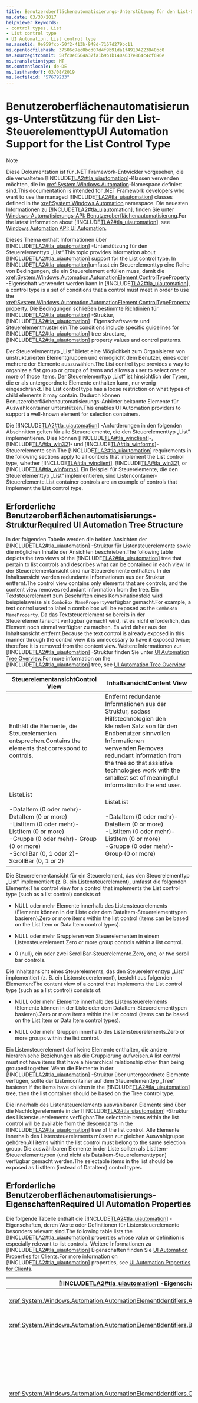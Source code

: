 ```yaml
---
title: Benutzeroberflächenautomatisierungs-Unterstützung für den List-Steuerelementtyp
ms.date: 03/30/2017
helpviewer_keywords:
- control types, List
- List control type
- UI Automation, List control type
ms.assetid: 0e959fcb-50f2-413b-948d-7167d279bc11
ms.openlocfilehash: 37506c7ec0bcd07d4f9b91da1f49104223840bc0
ms.sourcegitcommit: 58fc0e6564a37fa1b9b1b140a637e864c4cf696e
ms.translationtype: MT
ms.contentlocale: de-DE
ms.lasthandoff: 03/08/2019
ms.locfileid: "57679233"
---
```

# <a name="ui-automation-support-for-the-list-control-type"></a><span data-ttu-id="62305-102">Benutzeroberflächenautomatisierungs-Unterstützung für den List-Steuerelementtyp</span><span class="sxs-lookup"><span data-stu-id="62305-102">UI Automation Support for the List Control Type</span></span>
> [!NOTE]
>  <span data-ttu-id="62305-103">Diese Dokumentation ist für .NET Framework-Entwickler vorgesehen, die die verwalteten [!INCLUDE[TLA2#tla_uiautomation](../../../includes/tla2sharptla-uiautomation-md.md)]-Klassen verwenden möchten, die im <xref:System.Windows.Automation>-Namespace definiert sind.</span><span class="sxs-lookup"><span data-stu-id="62305-103">This documentation is intended for .NET Framework developers who want to use the managed [!INCLUDE[TLA2#tla_uiautomation](../../../includes/tla2sharptla-uiautomation-md.md)] classes defined in the <xref:System.Windows.Automation> namespace.</span></span> <span data-ttu-id="62305-104">Die neuesten Informationen zu [!INCLUDE[TLA2#tla_uiautomation](../../../includes/tla2sharptla-uiautomation-md.md)], finden Sie unter [Windows-Automatisierungs-API: Benutzeroberflächenautomatisierung](https://go.microsoft.com/fwlink/?LinkID=156746).</span><span class="sxs-lookup"><span data-stu-id="62305-104">For the latest information about [!INCLUDE[TLA2#tla_uiautomation](../../../includes/tla2sharptla-uiautomation-md.md)], see [Windows Automation API: UI Automation](https://go.microsoft.com/fwlink/?LinkID=156746).</span></span>  
  
 <span data-ttu-id="62305-105">Dieses Thema enthält Informationen über [!INCLUDE[TLA2#tla_uiautomation](../../../includes/tla2sharptla-uiautomation-md.md)] -Unterstützung für den Steuerelementtyp „List“.</span><span class="sxs-lookup"><span data-stu-id="62305-105">This topic provides information about [!INCLUDE[TLA2#tla_uiautomation](../../../includes/tla2sharptla-uiautomation-md.md)] support for the List control type.</span></span> <span data-ttu-id="62305-106">In [!INCLUDE[TLA2#tla_uiautomation](../../../includes/tla2sharptla-uiautomation-md.md)]umfasst ein Steuerelementtyp eine Reihe von Bedingungen, die ein Steuerelement erfüllen muss, damit die <xref:System.Windows.Automation.AutomationElement.ControlTypeProperty> -Eigenschaft verwendet werden kann.</span><span class="sxs-lookup"><span data-stu-id="62305-106">In [!INCLUDE[TLA2#tla_uiautomation](../../../includes/tla2sharptla-uiautomation-md.md)], a control type is a set of conditions that a control must meet in order to use the <xref:System.Windows.Automation.AutomationElement.ControlTypeProperty> property.</span></span> <span data-ttu-id="62305-107">Die Bedingungen schließen bestimmte Richtlinien für [!INCLUDE[TLA2#tla_uiautomation](../../../includes/tla2sharptla-uiautomation-md.md)] -Struktur, [!INCLUDE[TLA2#tla_uiautomation](../../../includes/tla2sharptla-uiautomation-md.md)] -Eigenschaftswerte und Steuerelementmuster ein.</span><span class="sxs-lookup"><span data-stu-id="62305-107">The conditions include specific guidelines for [!INCLUDE[TLA2#tla_uiautomation](../../../includes/tla2sharptla-uiautomation-md.md)] tree structure, [!INCLUDE[TLA2#tla_uiautomation](../../../includes/tla2sharptla-uiautomation-md.md)] property values and control patterns.</span></span>  
  
 <span data-ttu-id="62305-108">Der Steuerelementtyp „List“ bietet eine Möglichkeit zum Organisieren von unstrukturierten Elementgruppen und ermöglicht dem Benutzer, eines oder mehrere der Elemente auszuwählen.</span><span class="sxs-lookup"><span data-stu-id="62305-108">The List control type provides a way to organize a flat group or groups of items and allows a user to select one or more of those items.</span></span> <span data-ttu-id="62305-109">Der Steuerelementtyp „List“ ist hinsichtlich der Typen, die er als untergeordnete Elemente enthalten kann, nur wenig eingeschränkt.</span><span class="sxs-lookup"><span data-stu-id="62305-109">The List control type has a loose restriction on what types of child elements it may contain.</span></span> <span data-ttu-id="62305-110">Dadurch können Benutzeroberflächenautomatisierungs-Anbieter bekannte Elemente für Auswahlcontainer unterstützen.</span><span class="sxs-lookup"><span data-stu-id="62305-110">This enables UI Automation providers to support a well-known element for selection containers.</span></span>  
  
 <span data-ttu-id="62305-111">Die [!INCLUDE[TLA2#tla_uiautomation](../../../includes/tla2sharptla-uiautomation-md.md)] -Anforderungen in den folgenden Abschnitten gelten für alle Steuerelemente, die den Steuerelementtyp „List“ implementieren. Dies können [!INCLUDE[TLA#tla_winclient](../../../includes/tlasharptla-winclient-md.md)]-, [!INCLUDE[TLA#tla_win32](../../../includes/tlasharptla-win32-md.md)]- und [!INCLUDE[TLA#tla_winforms](../../../includes/tlasharptla-winforms-md.md)]-Steuerelemente sein.</span><span class="sxs-lookup"><span data-stu-id="62305-111">The [!INCLUDE[TLA2#tla_uiautomation](../../../includes/tla2sharptla-uiautomation-md.md)] requirements in the following sections apply to all controls that implement the List control type, whether [!INCLUDE[TLA#tla_winclient](../../../includes/tlasharptla-winclient-md.md)], [!INCLUDE[TLA#tla_win32](../../../includes/tlasharptla-win32-md.md)], or [!INCLUDE[TLA#tla_winforms](../../../includes/tlasharptla-winforms-md.md)].</span></span> <span data-ttu-id="62305-112">Ein Beispiel für Steuerelemente, die den Steuerelementtyp „List“ implementieren, sind Listencontainer-Steuerelemente.</span><span class="sxs-lookup"><span data-stu-id="62305-112">List container controls are an example of controls that implement the List control type.</span></span>  
  
<a name="Required_UI_Automation_Tree_Structure"></a>   
## <a name="required-ui-automation-tree-structure"></a><span data-ttu-id="62305-113">Erforderliche Benutzeroberflächenautomatisierungs-Struktur</span><span class="sxs-lookup"><span data-stu-id="62305-113">Required UI Automation Tree Structure</span></span>  
 <span data-ttu-id="62305-114">In der folgenden Tabelle werden die beiden Ansichten der [!INCLUDE[TLA2#tla_uiautomation](../../../includes/tla2sharptla-uiautomation-md.md)] -Struktur für Listensteuerelemente sowie die möglichen Inhalte der Ansichten beschrieben.</span><span class="sxs-lookup"><span data-stu-id="62305-114">The following table depicts the two views of the [!INCLUDE[TLA2#tla_uiautomation](../../../includes/tla2sharptla-uiautomation-md.md)] tree that pertain to list controls and describes what can be contained in each view.</span></span> <span data-ttu-id="62305-115">In der Steuerelementansicht sind nur Steuerelemente enthalten. In der Inhaltsansicht werden redundante Informationen aus der Struktur entfernt.</span><span class="sxs-lookup"><span data-stu-id="62305-115">The control view contains only elements that are controls, and the content view removes redundant information from the tree.</span></span> <span data-ttu-id="62305-116">Ein Textsteuerelement zum Beschriften eines Kombinationsfeld wird beispielsweise als `ComboBox NameProperty`verfügbar gemacht.</span><span class="sxs-lookup"><span data-stu-id="62305-116">For example, a text control used to label a combo box will be exposed as the `ComboBox NameProperty`.</span></span> <span data-ttu-id="62305-117">Da das Textsteuerelement so bereits in der Steuerelementansicht verfügbar gemacht wird, ist es nicht erforderlich, das Element noch einmal verfügbar zu machen. Es wird daher aus der Inhaltsansicht entfernt.</span><span class="sxs-lookup"><span data-stu-id="62305-117">Because the text control is already exposed in this manner through the control view it is unnecessary to have it exposed twice; therefore it is removed from the content view.</span></span> <span data-ttu-id="62305-118">Weitere Informationen zur [!INCLUDE[TLA2#tla_uiautomation](../../../includes/tla2sharptla-uiautomation-md.md)] -Struktur finden Sie unter [UI Automation Tree Overview](../../../docs/framework/ui-automation/ui-automation-tree-overview.md).</span><span class="sxs-lookup"><span data-stu-id="62305-118">For more information on the [!INCLUDE[TLA2#tla_uiautomation](../../../includes/tla2sharptla-uiautomation-md.md)] tree, see [UI Automation Tree Overview](../../../docs/framework/ui-automation/ui-automation-tree-overview.md).</span></span>  
  
|<span data-ttu-id="62305-119">Steuerelementansicht</span><span class="sxs-lookup"><span data-stu-id="62305-119">Control View</span></span>|<span data-ttu-id="62305-120">Inhaltsansicht</span><span class="sxs-lookup"><span data-stu-id="62305-120">Content View</span></span>|  
|------------------|------------------|  
|<span data-ttu-id="62305-121">Enthält die Elemente, die Steuerelementen entsprechen.</span><span class="sxs-lookup"><span data-stu-id="62305-121">Contains the elements that correspond to controls.</span></span>|<span data-ttu-id="62305-122">Entfernt redundante Informationen aus der Struktur, sodass Hilfstechnologien den kleinsten Satz von für den Endbenutzer sinnvollen Informationen verwenden.</span><span class="sxs-lookup"><span data-stu-id="62305-122">Removes redundant information from the tree so that assistive technologies work with the smallest set of meaningful information to the end user.</span></span>|  
|<span data-ttu-id="62305-123">Liste</span><span class="sxs-lookup"><span data-stu-id="62305-123">List</span></span><br /><br /> <span data-ttu-id="62305-124">-DataItem (0 oder mehr)</span><span class="sxs-lookup"><span data-stu-id="62305-124">-   DataItem (0 or more)</span></span><br /><span data-ttu-id="62305-125">-ListItem (0 oder mehr)</span><span class="sxs-lookup"><span data-stu-id="62305-125">-   ListItem (0 or more)</span></span><br /><span data-ttu-id="62305-126">-Gruppe (0 oder mehr)</span><span class="sxs-lookup"><span data-stu-id="62305-126">-   Group (0 or more)</span></span><br /><span data-ttu-id="62305-127">-ScrollBar (0, 1 oder 2)</span><span class="sxs-lookup"><span data-stu-id="62305-127">-   ScrollBar (0, 1 or 2)</span></span>|<span data-ttu-id="62305-128">Liste</span><span class="sxs-lookup"><span data-stu-id="62305-128">List</span></span><br /><br /> <span data-ttu-id="62305-129">-DataItem (0 oder mehr)</span><span class="sxs-lookup"><span data-stu-id="62305-129">-   DataItem (0 or more)</span></span><br /><span data-ttu-id="62305-130">-ListItem (0 oder mehr)</span><span class="sxs-lookup"><span data-stu-id="62305-130">-   ListItem (0 or more)</span></span><br /><span data-ttu-id="62305-131">-Gruppe (0 oder mehr)</span><span class="sxs-lookup"><span data-stu-id="62305-131">-   Group (0 or more)</span></span>|  
  
 <span data-ttu-id="62305-132">Die Steuerelementansicht für ein Steuerelement, das den Steuerelementtyp „List“ implementiert (z. B. ein Listensteuerelement), umfasst die folgenden Elemente:</span><span class="sxs-lookup"><span data-stu-id="62305-132">The control view for a control that implements the List control type (such as a list control) consists of:</span></span>  
  
- <span data-ttu-id="62305-133">NULL oder mehr Elemente innerhalb des Listensteuerelements (Elemente können in der Liste oder dem DataItem-Steuerelementtypen basieren).</span><span class="sxs-lookup"><span data-stu-id="62305-133">Zero or more items within the list control (items can be based on the List Item or Data Item control types).</span></span>
  
- <span data-ttu-id="62305-134">NULL oder mehr Gruppieren von Steuerelementen in einem Listensteuerelement.</span><span class="sxs-lookup"><span data-stu-id="62305-134">Zero or more group controls within a list control.</span></span>
  
- <span data-ttu-id="62305-135">0 (null), ein oder zwei ScrollBar-Steuerelemente.</span><span class="sxs-lookup"><span data-stu-id="62305-135">Zero, one, or two scroll bar controls.</span></span>
  
<span data-ttu-id="62305-136">Die Inhaltsansicht eines Steuerelements, das den Steuerelementtyp „List“ implementiert (z. B. ein Listensteuerelement), besteht aus folgenden Elementen:</span><span class="sxs-lookup"><span data-stu-id="62305-136">The content view of a control that implements the List control type (such as a list control) consists of:</span></span>  
  
- <span data-ttu-id="62305-137">NULL oder mehr Elemente innerhalb des Listensteuerelements (Elemente können in der Liste oder dem DataItem-Steuerelementtypen basieren).</span><span class="sxs-lookup"><span data-stu-id="62305-137">Zero or more items within the list control (items can be based on the List Item or Data Item control types).</span></span>
  
- <span data-ttu-id="62305-138">NULL oder mehr Gruppen innerhalb des Listensteuerelements.</span><span class="sxs-lookup"><span data-stu-id="62305-138">Zero or more groups within the list control.</span></span>

<span data-ttu-id="62305-139">Ein Listensteuerelement darf keine Elemente enthalten, die andere hierarchische Beziehungen als die Gruppierung aufweisen.</span><span class="sxs-lookup"><span data-stu-id="62305-139">A list control must not have items that have a hierarchical relationship other than being grouped together.</span></span> <span data-ttu-id="62305-140">Wenn die Elemente in der [!INCLUDE[TLA2#tla_uiautomation](../../../includes/tla2sharptla-uiautomation-md.md)] -Struktur über untergeordnete Elemente verfügen, sollte der Listencontainer auf dem Steuerelementtyp „Tree“ basieren.</span><span class="sxs-lookup"><span data-stu-id="62305-140">If the items have children in the [!INCLUDE[TLA2#tla_uiautomation](../../../includes/tla2sharptla-uiautomation-md.md)] tree, then the list container should be based on the Tree control type.</span></span>  
  
 <span data-ttu-id="62305-141">Die innerhalb des Listensteuerelements auswählbaren Elemente sind über die Nachfolgerelemente in der [!INCLUDE[TLA2#tla_uiautomation](../../../includes/tla2sharptla-uiautomation-md.md)] -Struktur des Listensteuerelements verfügbar.</span><span class="sxs-lookup"><span data-stu-id="62305-141">The selectable items within the list control will be available from the descendants in the [!INCLUDE[TLA2#tla_uiautomation](../../../includes/tla2sharptla-uiautomation-md.md)] tree of the list control.</span></span> <span data-ttu-id="62305-142">Alle Elemente innerhalb des Listensteuerelements müssen zur gleichen Auswahlgruppe gehören.</span><span class="sxs-lookup"><span data-stu-id="62305-142">All items within the list control must belong to the same selection group.</span></span> <span data-ttu-id="62305-143">Die auswählbaren Elemente in der Liste sollten als ListItem-Steuerelementtypen (und nicht als DataItem-Steuerelementtypen) verfügbar gemacht werden.</span><span class="sxs-lookup"><span data-stu-id="62305-143">The selectable items in the list should be exposed as ListItem (instead of DataItem) control types.</span></span>  
  
<a name="Required_UI_Automation_Properties"></a>   
## <a name="required-ui-automation-properties"></a><span data-ttu-id="62305-144">Erforderliche Benutzeroberflächenautomatisierungs-Eigenschaften</span><span class="sxs-lookup"><span data-stu-id="62305-144">Required UI Automation Properties</span></span>  
 <span data-ttu-id="62305-145">Die folgende Tabelle enthält die [!INCLUDE[TLA2#tla_uiautomation](../../../includes/tla2sharptla-uiautomation-md.md)] -Eigenschaften, deren Werte oder Definitionen für Listensteuerelemente besonders relevant sind.</span><span class="sxs-lookup"><span data-stu-id="62305-145">The following table lists the [!INCLUDE[TLA2#tla_uiautomation](../../../includes/tla2sharptla-uiautomation-md.md)] properties whose value or definition is especially relevant to list controls.</span></span> <span data-ttu-id="62305-146">Weitere Informationen zu [!INCLUDE[TLA2#tla_uiautomation](../../../includes/tla2sharptla-uiautomation-md.md)] Eigenschaften finden Sie [UI Automation Properties for Clients](../../../docs/framework/ui-automation/ui-automation-properties-for-clients.md).</span><span class="sxs-lookup"><span data-stu-id="62305-146">For more information on [!INCLUDE[TLA2#tla_uiautomation](../../../includes/tla2sharptla-uiautomation-md.md)] properties, see [UI Automation Properties for Clients](../../../docs/framework/ui-automation/ui-automation-properties-for-clients.md).</span></span>  
  
|[!INCLUDE[TLA2#tla_uiautomation](../../../includes/tla2sharptla-uiautomation-md.md)] <span data-ttu-id="62305-147">-Eigenschaft</span><span class="sxs-lookup"><span data-stu-id="62305-147">Property</span></span>|<span data-ttu-id="62305-148">Wert</span><span class="sxs-lookup"><span data-stu-id="62305-148">Value</span></span>|<span data-ttu-id="62305-149">Hinweise</span><span class="sxs-lookup"><span data-stu-id="62305-149">Notes</span></span>|  
|------------------------------------------------------------------------------------|-----------|-----------|  
|<xref:System.Windows.Automation.AutomationElementIdentifiers.AutomationIdProperty>|<span data-ttu-id="62305-150">Siehe Hinweise.</span><span class="sxs-lookup"><span data-stu-id="62305-150">See notes.</span></span>|<span data-ttu-id="62305-151">Der Wert dieser Eigenschaft muss für alle Steuerelemente in einer Anwendung eindeutig sein.</span><span class="sxs-lookup"><span data-stu-id="62305-151">The value of this property needs to be unique across all controls in an application.</span></span>|  
|<xref:System.Windows.Automation.AutomationElementIdentifiers.BoundingRectangleProperty>|<span data-ttu-id="62305-152">Siehe Hinweise.</span><span class="sxs-lookup"><span data-stu-id="62305-152">See notes.</span></span>|<span data-ttu-id="62305-153">Das äußere Rechteck, das das gesamte Steuerelement enthält.</span><span class="sxs-lookup"><span data-stu-id="62305-153">The outermost rectangle that contains the whole control.</span></span>|  
|<xref:System.Windows.Automation.AutomationElementIdentifiers.ClickablePointProperty>|<span data-ttu-id="62305-154">Siehe Hinweise.</span><span class="sxs-lookup"><span data-stu-id="62305-154">See notes.</span></span>|<span data-ttu-id="62305-155">Wenn das Listensteuerelement über einen klickbaren Punkt verfügt (ein Punkt, auf den geklickt werden kann, damit die Liste den Fokus erhält), muss dieser Punkt durch diese Eigenschaft verfügbar gemacht werden.</span><span class="sxs-lookup"><span data-stu-id="62305-155">If the list control has a clickable point (a point that can be clicked to cause the list to take focus), then that point must be exposed through this property.</span></span><br /><br /> <span data-ttu-id="62305-156">Wenn der Wert des der `IsOffScreen` Eigenschaft ist "true", und dann die <xref:System.Windows.Automation.NoClickablePointException> ausgelöst.</span><span class="sxs-lookup"><span data-stu-id="62305-156">If the value of the `IsOffScreen` property is true, then the <xref:System.Windows.Automation.NoClickablePointException> will be raised.</span></span>|  
|<xref:System.Windows.Automation.AutomationElementIdentifiers.IsKeyboardFocusableProperty>|<span data-ttu-id="62305-157">Siehe Hinweise.</span><span class="sxs-lookup"><span data-stu-id="62305-157">See notes.</span></span>|<span data-ttu-id="62305-158">Wenn das Steuerelement den Tastaturfokus erhalten kann, muss es diese Eigenschaft unterstützen.</span><span class="sxs-lookup"><span data-stu-id="62305-158">If the control can receive keyboard focus, it must support this property.</span></span>|  
|<xref:System.Windows.Automation.AutomationElementIdentifiers.NameProperty>|<span data-ttu-id="62305-159">Siehe Hinweise.</span><span class="sxs-lookup"><span data-stu-id="62305-159">See notes.</span></span>|<span data-ttu-id="62305-160">Der Wert der Eigenschaft „Name“ eines Listensteuerelements sollte die Kategorie der Optionen vermitteln, die dem Benutzer zur Auswahl zur Verfügung stehen.</span><span class="sxs-lookup"><span data-stu-id="62305-160">The value of a list control's Name property should convey the category of options that the user is being asked to select from.</span></span> <span data-ttu-id="62305-161">Diese Eigenschaft ruft ihren Namen in der Regel aus einer statischen Textbezeichnung ab.</span><span class="sxs-lookup"><span data-stu-id="62305-161">This property typically gets its name from a static text label.</span></span> <span data-ttu-id="62305-162">Wenn keine statische Textbezeichnung vorhanden ist, muss der Anwendungsentwickler einen Wert für die Eigenschaft „Name“ verfügbar machen.</span><span class="sxs-lookup"><span data-stu-id="62305-162">If there is not a static text label the application developer must expose a value for the Name property.</span></span><br /><br /> <span data-ttu-id="62305-163">Nur wenn das Steuerelement innerhalb der Teilstruktur eines anderen Steuerelements verwendet wird, ist diese Eigenschaft für Listensteuerelemente nicht erforderlich.</span><span class="sxs-lookup"><span data-stu-id="62305-163">The only time this property is not required for list controls is if the control is used within the subtree of another control.</span></span>|  
|<xref:System.Windows.Automation.AutomationElementIdentifiers.LabeledByProperty>|<span data-ttu-id="62305-164">Siehe Hinweise.</span><span class="sxs-lookup"><span data-stu-id="62305-164">See notes.</span></span>|<span data-ttu-id="62305-165">Wenn eine statische Textbezeichnung vorhanden ist, muss diese Eigenschaft einen Verweis auf das entsprechende Steuerelement verfügbar machen.</span><span class="sxs-lookup"><span data-stu-id="62305-165">If there is a static text label then this property must expose a reference to that control.</span></span>|  
|<xref:System.Windows.Automation.AutomationElementIdentifiers.ControlTypeProperty>|<span data-ttu-id="62305-166">Liste</span><span class="sxs-lookup"><span data-stu-id="62305-166">List</span></span>|<span data-ttu-id="62305-167">Dieser Wert ist für alle Benutzeroberflächenframeworks gleich.</span><span class="sxs-lookup"><span data-stu-id="62305-167">This value is the same for all UI frameworks.</span></span>|  
|<xref:System.Windows.Automation.AutomationElementIdentifiers.LocalizedControlTypeProperty>|<span data-ttu-id="62305-168">„Liste“</span><span class="sxs-lookup"><span data-stu-id="62305-168">"list"</span></span>|<span data-ttu-id="62305-169">Lokalisierte Zeichenfolge für den Steuerelementtyp „List“.</span><span class="sxs-lookup"><span data-stu-id="62305-169">Localized string corresponding to the List control type.</span></span>|  
|<xref:System.Windows.Automation.AutomationElementIdentifiers.IsContentElementProperty>|<span data-ttu-id="62305-170">True</span><span class="sxs-lookup"><span data-stu-id="62305-170">True</span></span>|<span data-ttu-id="62305-171">Das Strukturelement-Steuerelement ist stets in der Inhaltsansicht der [!INCLUDE[TLA2#tla_uiautomation](../../../includes/tla2sharptla-uiautomation-md.md)] -Struktur enthalten.</span><span class="sxs-lookup"><span data-stu-id="62305-171">The list control is always included in the content view of the [!INCLUDE[TLA2#tla_uiautomation](../../../includes/tla2sharptla-uiautomation-md.md)] tree.</span></span>|  
|<xref:System.Windows.Automation.AutomationElementIdentifiers.IsControlElementProperty>|<span data-ttu-id="62305-172">True</span><span class="sxs-lookup"><span data-stu-id="62305-172">True</span></span>|<span data-ttu-id="62305-173">Das Strukturelement-Steuerelement ist stets in der Steuerelementansicht der [!INCLUDE[TLA2#tla_uiautomation](../../../includes/tla2sharptla-uiautomation-md.md)] -Struktur enthalten.</span><span class="sxs-lookup"><span data-stu-id="62305-173">The list control is always included in the control view of the [!INCLUDE[TLA2#tla_uiautomation](../../../includes/tla2sharptla-uiautomation-md.md)] tree.</span></span>|  
|<xref:System.Windows.Automation.AutomationElementIdentifiers.IsKeyboardFocusableProperty>|<span data-ttu-id="62305-174">True</span><span class="sxs-lookup"><span data-stu-id="62305-174">True</span></span>|<span data-ttu-id="62305-175">Wenn der Container Tastatureingaben akzeptieren kann, sollte dieser Eigenschaftswert „True“ sein.</span><span class="sxs-lookup"><span data-stu-id="62305-175">If the container can accept keyboard input then this property value should be true.</span></span>|  
|<xref:System.Windows.Automation.AutomationElementIdentifiers.HelpTextProperty>|<span data-ttu-id="62305-176">Siehe Hinweise.</span><span class="sxs-lookup"><span data-stu-id="62305-176">See notes.</span></span>|<span data-ttu-id="62305-177">Der Hilfetext für Listensteuerelemente sollte erläutern, warum der Benutzer aufgefordert wird, aus einer Liste von Optionen auszuwählen.</span><span class="sxs-lookup"><span data-stu-id="62305-177">The Help text for list controls should explain why the user is being asked to make a choice from a list of options.</span></span> <span data-ttu-id="62305-178">Beispiel: „Durch Auswählen eines Elements in dieser Liste wird die Anzeigeauflösung für den Bildschirm festgelegt.“</span><span class="sxs-lookup"><span data-stu-id="62305-178">For example, "Selection an item from this list will set the display resolution for your monitor."</span></span>|  
  
<a name="Required_UI_Automation_Control_Patterns"></a>   
## <a name="required-ui-automation-control-patterns-and-properties"></a><span data-ttu-id="62305-179">Erforderliche Benutzeroberflächenautomatisierungs-Steuerelementmuster und -Eigenschaften</span><span class="sxs-lookup"><span data-stu-id="62305-179">Required UI Automation Control Patterns and Properties</span></span>  
 <span data-ttu-id="62305-180">Die folgende Tabelle enthält die [!INCLUDE[TLA2#tla_uiautomation](../../../includes/tla2sharptla-uiautomation-md.md)] -Steuerelementmuster, die von allen Listensteuerelementen unterstützt werden müssen.</span><span class="sxs-lookup"><span data-stu-id="62305-180">The following table lists the [!INCLUDE[TLA2#tla_uiautomation](../../../includes/tla2sharptla-uiautomation-md.md)] control patterns required to be supported by list controls.</span></span> <span data-ttu-id="62305-181">Weitere Informationen zu Steuerelementmustern finden Sie unter [UI Automation Control Patterns Overview](../../../docs/framework/ui-automation/ui-automation-control-patterns-overview.md).</span><span class="sxs-lookup"><span data-stu-id="62305-181">For more information on control patterns, see [UI Automation Control Patterns Overview](../../../docs/framework/ui-automation/ui-automation-control-patterns-overview.md).</span></span>  
  
|<span data-ttu-id="62305-182">Steuerelementmuster/Mustereigenschaft</span><span class="sxs-lookup"><span data-stu-id="62305-182">Control Pattern/Pattern Property</span></span>|<span data-ttu-id="62305-183">Unterstützung/Wert</span><span class="sxs-lookup"><span data-stu-id="62305-183">Support/Value</span></span>|<span data-ttu-id="62305-184">Hinweise</span><span class="sxs-lookup"><span data-stu-id="62305-184">Notes</span></span>|  
|---------------------------------------|--------------------|-----------|  
|<xref:System.Windows.Automation.Provider.ISelectionProvider>|<span data-ttu-id="62305-185">Erforderlich</span><span class="sxs-lookup"><span data-stu-id="62305-185">Required</span></span>|<span data-ttu-id="62305-186">Alle Steuerelemente, die den Steuerelementtyp „List“ unterstützen, müssen `ISelectionProvider` implementieren, wenn der Auswahlzustand der im Steuerelement enthaltenen Elemente beibehalten wird.</span><span class="sxs-lookup"><span data-stu-id="62305-186">All controls that support the List control type must implement `ISelectionProvider` when a selection state is maintained between the items contained in the control.</span></span> <span data-ttu-id="62305-187">Wenn die Elemente innerhalb des Containers nicht auswählbar sind, muss der Steuerelementtyp Steuerelementtyp „Group“ verwendet werden.</span><span class="sxs-lookup"><span data-stu-id="62305-187">If the items within the container are not selectable, the Group control type must be used.</span></span>|  
|<xref:System.Windows.Automation.Provider.ISelectionProvider.IsSelectionRequired%2A>|<span data-ttu-id="62305-188">Variabel</span><span class="sxs-lookup"><span data-stu-id="62305-188">Depends</span></span>|<span data-ttu-id="62305-189">In einem Listensteuerelement muss nicht immer ein Element ausgewählt sein.</span><span class="sxs-lookup"><span data-stu-id="62305-189">List controls do not always require that an item be selected.</span></span>|  
|<xref:System.Windows.Automation.Provider.ISelectionProvider.CanSelectMultiple%2A>|<span data-ttu-id="62305-190">Variabel</span><span class="sxs-lookup"><span data-stu-id="62305-190">Depends</span></span>|<span data-ttu-id="62305-191">Listensteuerelemente können Container für Einfach- oder Mehrfachauswahl sein.</span><span class="sxs-lookup"><span data-stu-id="62305-191">List controls can be single or multiple-selection containers.</span></span>|  
|<xref:System.Windows.Automation.Provider.IScrollProvider>|<span data-ttu-id="62305-192">Variabel</span><span class="sxs-lookup"><span data-stu-id="62305-192">Depends</span></span>|<span data-ttu-id="62305-193">Implementieren Sie dieses Steuerelementmuster, wenn Elemente im Container bildlauffähig sind.</span><span class="sxs-lookup"><span data-stu-id="62305-193">Implement this control pattern if items in the container are scrollable.</span></span>|  
|<xref:System.Windows.Automation.Provider.IGridProvider>|<span data-ttu-id="62305-194">Variabel</span><span class="sxs-lookup"><span data-stu-id="62305-194">Depends</span></span>|<span data-ttu-id="62305-195">Implementieren Sie dieses Muster, wenn die Rasternavigation auf Grundlage einzelner Elemente zur Verfügung stehen soll.</span><span class="sxs-lookup"><span data-stu-id="62305-195">Implement this pattern when grid navigation needs to be available on an item by item basis.</span></span>|  
|<xref:System.Windows.Automation.Provider.IMultipleViewProvider>|<span data-ttu-id="62305-196">Variabel</span><span class="sxs-lookup"><span data-stu-id="62305-196">Depends</span></span>|<span data-ttu-id="62305-197">Implementieren Sie dieses Steuerelementmuster, wenn das Steuerelement mehrere Ansichten für die Elemente im Container unterstützen soll.</span><span class="sxs-lookup"><span data-stu-id="62305-197">Implement this control pattern if the control can support multiple views of the items in the container.</span></span>|  
|<xref:System.Windows.Automation.Provider.ITableProvider>|<span data-ttu-id="62305-198">Nie</span><span class="sxs-lookup"><span data-stu-id="62305-198">Never</span></span>|<span data-ttu-id="62305-199">Für den Steuerelementtyp „List“ wird`ITableProvider` nie unterstützt.</span><span class="sxs-lookup"><span data-stu-id="62305-199">`ITableProvider` is never supported for the List control type.</span></span> <span data-ttu-id="62305-200">Wenn das Steuerelement dieses Steuerelementmuster unterstützen soll, sollte das Steuerelement auf dem Steuerelementtyp „DataGrid“ basieren.</span><span class="sxs-lookup"><span data-stu-id="62305-200">If the control should support this control pattern, then the control should be based on the Data Grid control type.</span></span>|  
  
<a name="Required_UI_Automation_Events"></a>   
## <a name="required-ui-automation-events"></a><span data-ttu-id="62305-201">Erforderliche Benutzeroberflächenautomatisierungs-Ereignisse</span><span class="sxs-lookup"><span data-stu-id="62305-201">Required UI Automation Events</span></span>  
 <span data-ttu-id="62305-202">Die folgende Tabelle enthält die [!INCLUDE[TLA2#tla_uiautomation](../../../includes/tla2sharptla-uiautomation-md.md)] -Ereignisse, die von allen Listensteuerelementen unterstützt werden müssen.</span><span class="sxs-lookup"><span data-stu-id="62305-202">The following table lists the [!INCLUDE[TLA2#tla_uiautomation](../../../includes/tla2sharptla-uiautomation-md.md)] events required to be supported by all list controls.</span></span> <span data-ttu-id="62305-203">Weitere Informationen zu Ereignissen finden Sie unter [UI Automation Events Overview](../../../docs/framework/ui-automation/ui-automation-events-overview.md).</span><span class="sxs-lookup"><span data-stu-id="62305-203">For more information on events, see [UI Automation Events Overview](../../../docs/framework/ui-automation/ui-automation-events-overview.md).</span></span>  
  
|[!INCLUDE[TLA2#tla_uiautomation](../../../includes/tla2sharptla-uiautomation-md.md)] <span data-ttu-id="62305-204">-Ereignis</span><span class="sxs-lookup"><span data-stu-id="62305-204">Event</span></span>|<span data-ttu-id="62305-205">Unterstützung/Wert</span><span class="sxs-lookup"><span data-stu-id="62305-205">Support/Value</span></span>|<span data-ttu-id="62305-206">Hinweise</span><span class="sxs-lookup"><span data-stu-id="62305-206">Notes</span></span>|  
|---------------------------------------------------------------------------------|--------------------|-----------|  
|<xref:System.Windows.Automation.SelectionPatternIdentifiers.InvalidatedEvent>|<span data-ttu-id="62305-207">Variabel</span><span class="sxs-lookup"><span data-stu-id="62305-207">Depends</span></span>|<span data-ttu-id="62305-208">Keine</span><span class="sxs-lookup"><span data-stu-id="62305-208">None</span></span>|  
|<xref:System.Windows.Automation.AutomationElementIdentifiers.LayoutInvalidatedEvent>|<span data-ttu-id="62305-209">Variabel</span><span class="sxs-lookup"><span data-stu-id="62305-209">Depends</span></span>|<span data-ttu-id="62305-210">Keine</span><span class="sxs-lookup"><span data-stu-id="62305-210">None</span></span>|  
|<span data-ttu-id="62305-211">Durch geänderte<xref:System.Windows.Automation.AutomationElementIdentifiers.BoundingRectangleProperty> -Eigenschaft ausgelöstes Ereignis.</span><span class="sxs-lookup"><span data-stu-id="62305-211"><xref:System.Windows.Automation.AutomationElementIdentifiers.BoundingRectangleProperty> property-changed event.</span></span>|<span data-ttu-id="62305-212">Erforderlich</span><span class="sxs-lookup"><span data-stu-id="62305-212">Required</span></span>|<span data-ttu-id="62305-213">Keine</span><span class="sxs-lookup"><span data-stu-id="62305-213">None</span></span>|  
|<span data-ttu-id="62305-214">Durch geänderte<xref:System.Windows.Automation.AutomationElementIdentifiers.IsOffscreenProperty> -Eigenschaft ausgelöstes Ereignis.</span><span class="sxs-lookup"><span data-stu-id="62305-214"><xref:System.Windows.Automation.AutomationElementIdentifiers.IsOffscreenProperty> property-changed event.</span></span>|<span data-ttu-id="62305-215">Erforderlich</span><span class="sxs-lookup"><span data-stu-id="62305-215">Required</span></span>|<span data-ttu-id="62305-216">Keine</span><span class="sxs-lookup"><span data-stu-id="62305-216">None</span></span>|  
|<span data-ttu-id="62305-217">Durch geänderte<xref:System.Windows.Automation.AutomationElementIdentifiers.IsEnabledProperty> -Eigenschaft ausgelöstes Ereignis.</span><span class="sxs-lookup"><span data-stu-id="62305-217"><xref:System.Windows.Automation.AutomationElementIdentifiers.IsEnabledProperty> property-changed event.</span></span>|<span data-ttu-id="62305-218">Erforderlich</span><span class="sxs-lookup"><span data-stu-id="62305-218">Required</span></span>|<span data-ttu-id="62305-219">Keine</span><span class="sxs-lookup"><span data-stu-id="62305-219">None</span></span>|  
|<span data-ttu-id="62305-220">Durch geänderte<xref:System.Windows.Automation.MultipleViewPatternIdentifiers.CurrentViewProperty> -Eigenschaft ausgelöstes Ereignis.</span><span class="sxs-lookup"><span data-stu-id="62305-220"><xref:System.Windows.Automation.MultipleViewPatternIdentifiers.CurrentViewProperty> property-changed event.</span></span>|<span data-ttu-id="62305-221">Variabel</span><span class="sxs-lookup"><span data-stu-id="62305-221">Depends</span></span>|<span data-ttu-id="62305-222">Keine</span><span class="sxs-lookup"><span data-stu-id="62305-222">None</span></span>|  
|<span data-ttu-id="62305-223">Durch geänderte<xref:System.Windows.Automation.ScrollPatternIdentifiers.HorizontallyScrollableProperty> -Eigenschaft ausgelöstes Ereignis.</span><span class="sxs-lookup"><span data-stu-id="62305-223"><xref:System.Windows.Automation.ScrollPatternIdentifiers.HorizontallyScrollableProperty> property-changed event.</span></span>|<span data-ttu-id="62305-224">Variabel</span><span class="sxs-lookup"><span data-stu-id="62305-224">Depends</span></span>|<span data-ttu-id="62305-225">Keine</span><span class="sxs-lookup"><span data-stu-id="62305-225">None</span></span>|  
|<span data-ttu-id="62305-226">Durch geänderte<xref:System.Windows.Automation.ScrollPatternIdentifiers.HorizontalScrollPercentProperty> -Eigenschaft ausgelöstes Ereignis.</span><span class="sxs-lookup"><span data-stu-id="62305-226"><xref:System.Windows.Automation.ScrollPatternIdentifiers.HorizontalScrollPercentProperty> property-changed event.</span></span>|<span data-ttu-id="62305-227">Variabel</span><span class="sxs-lookup"><span data-stu-id="62305-227">Depends</span></span>|<span data-ttu-id="62305-228">Keine</span><span class="sxs-lookup"><span data-stu-id="62305-228">None</span></span>|  
|<span data-ttu-id="62305-229">Durch geänderte<xref:System.Windows.Automation.ScrollPatternIdentifiers.HorizontalViewSizeProperty> -Eigenschaft ausgelöstes Ereignis.</span><span class="sxs-lookup"><span data-stu-id="62305-229"><xref:System.Windows.Automation.ScrollPatternIdentifiers.HorizontalViewSizeProperty> property-changed event.</span></span>|<span data-ttu-id="62305-230">Variabel</span><span class="sxs-lookup"><span data-stu-id="62305-230">Depends</span></span>|<span data-ttu-id="62305-231">Keine</span><span class="sxs-lookup"><span data-stu-id="62305-231">None</span></span>|  
|<span data-ttu-id="62305-232">Durch geänderte<xref:System.Windows.Automation.ScrollPatternIdentifiers.VerticalScrollPercentProperty> -Eigenschaft ausgelöstes Ereignis.</span><span class="sxs-lookup"><span data-stu-id="62305-232"><xref:System.Windows.Automation.ScrollPatternIdentifiers.VerticalScrollPercentProperty> property-changed event.</span></span>|<span data-ttu-id="62305-233">Variabel</span><span class="sxs-lookup"><span data-stu-id="62305-233">Depends</span></span>|<span data-ttu-id="62305-234">Keine</span><span class="sxs-lookup"><span data-stu-id="62305-234">None</span></span>|  
|<span data-ttu-id="62305-235">Durch geänderte<xref:System.Windows.Automation.ScrollPatternIdentifiers.VerticallyScrollableProperty> -Eigenschaft ausgelöstes Ereignis.</span><span class="sxs-lookup"><span data-stu-id="62305-235"><xref:System.Windows.Automation.ScrollPatternIdentifiers.VerticallyScrollableProperty> property-changed event.</span></span>|<span data-ttu-id="62305-236">Variabel</span><span class="sxs-lookup"><span data-stu-id="62305-236">Depends</span></span>|<span data-ttu-id="62305-237">Keine</span><span class="sxs-lookup"><span data-stu-id="62305-237">None</span></span>|  
|<span data-ttu-id="62305-238">Durch geänderte<xref:System.Windows.Automation.ScrollPatternIdentifiers.VerticalViewSizeProperty> -Eigenschaft ausgelöstes Ereignis.</span><span class="sxs-lookup"><span data-stu-id="62305-238"><xref:System.Windows.Automation.ScrollPatternIdentifiers.VerticalViewSizeProperty> property-changed event.</span></span>|<span data-ttu-id="62305-239">Variabel</span><span class="sxs-lookup"><span data-stu-id="62305-239">Depends</span></span>|<span data-ttu-id="62305-240">Keine</span><span class="sxs-lookup"><span data-stu-id="62305-240">None</span></span>|  
|<xref:System.Windows.Automation.AutomationElementIdentifiers.AutomationFocusChangedEvent>|<span data-ttu-id="62305-241">Erforderlich</span><span class="sxs-lookup"><span data-stu-id="62305-241">Required</span></span>|<span data-ttu-id="62305-242">Keine</span><span class="sxs-lookup"><span data-stu-id="62305-242">None</span></span>|  
|<xref:System.Windows.Automation.AutomationElementIdentifiers.StructureChangedEvent>|<span data-ttu-id="62305-243">Erforderlich</span><span class="sxs-lookup"><span data-stu-id="62305-243">Required</span></span>|<span data-ttu-id="62305-244">Keine</span><span class="sxs-lookup"><span data-stu-id="62305-244">None</span></span>|  
  
## <a name="see-also"></a><span data-ttu-id="62305-245">Siehe auch</span><span class="sxs-lookup"><span data-stu-id="62305-245">See also</span></span>
- <xref:System.Windows.Automation.ControlType.List>
- [<span data-ttu-id="62305-246">Übersicht über Steuerelementtypen für Benutzeroberflächenautomatisierung</span><span class="sxs-lookup"><span data-stu-id="62305-246">UI Automation Control Types Overview</span></span>](../../../docs/framework/ui-automation/ui-automation-control-types-overview.md)
- [<span data-ttu-id="62305-247">Übersicht über die Benutzeroberflächenautomatisierung</span><span class="sxs-lookup"><span data-stu-id="62305-247">UI Automation Overview</span></span>](../../../docs/framework/ui-automation/ui-automation-overview.md)
